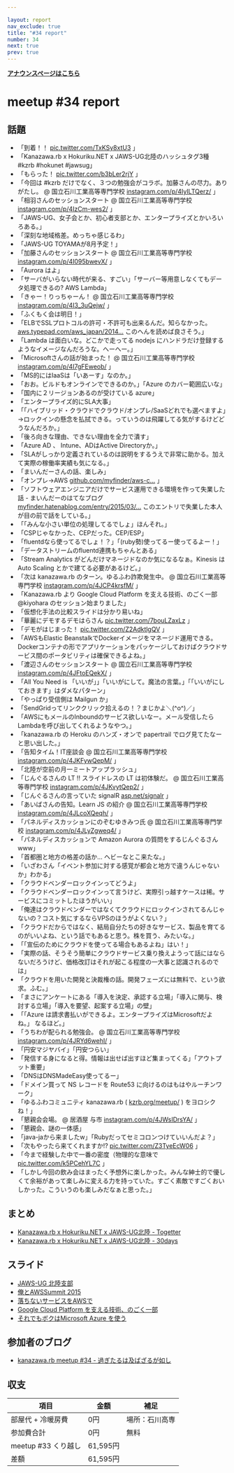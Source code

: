 ```yaml
---

layout: report
nav_exclude: true
title: "#34 report"
number: 34
next: true
prev: true
---
```


<p> <a href="/34/"><strong>アナウンスページはこちら</strong></a></p>

meetup #34 report
==================

話題
----

-   「到着！！ [pic.twitter.com/TxKSy8xtU3](https://twitter.com/cotton_desu/status/612103892633960448/photo/1) 」
-   「Kanazawa.rb x Hokuriku.NET x JAWS-UG北陸のハッシュタグ3種 #kzrb #hokunet #jawsug」
-   「もらった！ [pic.twitter.com/b3bLer2rjY](https://twitter.com/noboru_i/status/612109473767776256/photo/1) 」
-   「今回は #kzrb だけでなく、３つの勉強会がコラボ。加藤さんの尽力。ありがたし。 @ 国立石川工業高等専門学校 [instagram.com/p/4IyILTQerz/](https://instagram.com/p/4IyILTQerz/) 」
-   「相羽さんのセッションスタート @ 国立石川工業高等専門学校 [instagram.com/p/4IzCm-wes2/](https://instagram.com/p/4IzCm-wes2/) 」
-   「JAWS-UG、女子会とか、初心者支部とか、エンタープライズとかいろいろある。」
-   「深刻な地域格差。めっちゃ感じるわ」
-   「JAWS-UG TOYAMAが8月予定！」
-   「加藤さんのセッションスタート @ 国立石川工業高等専門学校 [instagram.com/p/4I095bwevX/](https://instagram.com/p/4I095bwevX/) 」
-   「Aurora はよ」
-   「サーバがいらない時代が来る、すごい」「サーバー等用意しなくてもデータ処理できるの? AWS Lambda」
-   「きゃー！りっちゃーん！ @ 国立石川工業高等専門学校 [instagram.com/p/4I3\_3uQejw/](https://instagram.com/p/4I3_3uQejw/) 」
-   「ふくもく会は明日！」
-   「ELBでSSLプロトコルの許可・不許可も出来るんだ。知らなかった。 [aws.typepad.com/aws\_japan/2014…](http://aws.typepad.com/aws_japan/2014/02/elastic-load-balancing-perfect-forward-secrecy-and-other-security-enhancements.html) このへんを読めば良さそう。」
-   「Lambda は面白いな。どこかで走ってる nodejs にハンドラだけ登録するようなイメージなんだろうな。へーへー。」
-   「Microsoftさんの話が始まった！ @ 国立石川工業高等専門学校 [instagram.com/p/4I7gFEweob/](https://instagram.com/p/4I7gFEweob/) 」
-   「MS的にはIaaSは「いあーす」なのか。」
-   「おお。ビルドもオンラインでできるのか。」「Azure のカバー範囲広いな」
-   「国内に２リージョンあるのが受けている azure」
-   「エンタープライズ的にSLA大事」
-   「「ハイブリッド・クラウドでクラウド/オンプレ/SaaSどれでも選べますよ」→ロックインの懸念を払拭できる。っていうのは飛躍してる気がするけどどうなんだろか。」
-   「後ろ向きな理由、できない理由を全力で潰す」
-   「Azure AD 、 Intune、ADはActive Directoryか。」
-   「SLAがしっかり定義されているのは説明をするうえで非常に助かる。加えて実際の稼働率実績も気になる。」
-   「まいんだーさんの話、楽しみ」
-   「オンプレ→AWS [github.com/myfinder/aws-c…](https://github.com/myfinder/aws-casual-3/blob/master/slide.md) 」
-   「ソフトウェアエンジニアだけでサービス運用できる環境を作って失業した話 - まいんだーのはてなブログ [myfinder.hatenablog.com/entry/2015/03/…](http://myfinder.hatenablog.com/entry/2015/03/27/141416) このエントリで失業した本人が目の前で話をしている。」
-   「「みんな小さい単位の処理してるでしょ」ほんそれ。」
-   「CSPじゃなかった、CEPだった。CEP/ESP」
-   「fluentdなら使ってるでしょ！？」「(ruby勢)使ってるー使ってるよー！」
-   「データストリームのfluentd連携もちゃんとある」
-   「Stream Analytics がどんだけマネージドなのか気になるなぁ。Kinesis は Auto Scaling とかで建てる必要があるけど。」
-   「次は kanazawa.rb のターン。ゆるふわ詐欺発生中。 @ 国立石川工業高等専門学校 [instagram.com/p/4JCP4krsfM/](https://instagram.com/p/4JCP4krsfM/) 」
-   「Kanazawa.rb より Google Cloud Platform を支える技術、のごく一部 @kiyohara のセッション始まりました」
-   「仮想化手法の比較スライドは分かり易いね」
-   「華麗にデモするデモはらさん [pic.twitter.com/7bouLZaxLz](https://twitter.com/wtnabe/status/612151025957343232/photo/1) 」
-   「デモがはじまった！ [pic.twitter.com/Z2AdktlgQV](https://twitter.com/tokkie07/status/612151576598163456/photo/1) 」
-   「AWSもElastic BeanstalkでDockerイメージをマネージド運用できる。Dockerコンテナの形でアプリケーションをパッケージしておけばクラウドサービス間のポータビリティは確保できるよね。」
-   「渡辺さんのセッションスタート @ 国立石川工業高等専門学校 [instagram.com/p/4JFtoEQekX/](https://instagram.com/p/4JFtoEQekX/) 」
-   「All You Need is 「いいが」」「いいがにして。魔法の言葉。」「「いいがにしておきます」はダメなパターン」
-   「やっぱり受信側は Mailgun か」
-   「SendGridってリンククリック拾えるの！？まじかよ＼(^o^)／」
-   「AWSにもメールのInboundのサービス欲しいなー。メール受信したらLambdaを呼び出してくれるようなやつ。」
-   「kanazawa.rb の Heroku のハンズ・オンで papertrail でログ見てたなーと思い出した。」
-   「告知タイム！IT座談会 @ 国立石川工業高等専門学校 [instagram.com/p/4JKFywQepM/](https://instagram.com/p/4JKFywQepM/) 」
-   「北陸が空前の月一ミートアップラッシュ」
-   「じんぐるさんの LT !! スライドレスの LT は初体験だ。 @ 国立石川工業高等専門学校 [instagram.com/p/4JKvytQep2/](https://instagram.com/p/4JKvytQep2/) 」
-   「じんぐるさんの言っていた signalR [asp.net/signalr](http://www.asp.net/signalr) 」
-   「あいばさんの告知。Learn JS の紹介 @ 国立石川工業高等専門学校 [instagram.com/p/4JLcoXQeqh/](https://instagram.com/p/4JLcoXQeqh/) 」
-   「パネルディスカッションにのぞむゆきみつ氏 @ 国立石川工業高等専門学校 [instagram.com/p/4JLyZgweq4/](https://instagram.com/p/4JLyZgweq4/) 」
-   「パネルディスカッションで Amazon Aurora の質問をするじんぐるさんwww」
-   「首都圏と地方の格差の話か… ヘビーなとこ来たな。」
-   「いざわさん「イベント参加に対する感覚が都会と地方で違うんじゃないか」わかる」
-   「クラウドベンダーロックインってどうよ」
-   「クラウドベンダーロックインって言うけど、実際引っ越すケースは稀。サービスにコミットしたほうがいい」
-   「俺達はクラウドベンダーではなくてクラウドにロックインされてるんじゃないの？コスト気にするならVPSのほうがよくない？」
-   「クラウドだからではなく、結局自分たちの好きなサービス、製品を育てるのがいいよね、という話でもあると思う。株を買う、みたいな。」
-   「「宣伝のためにクラウドを使ってる場合もあるよね」はい！」
-   「実際の話、そうそう簡単にクラウドサービス乗り換えようって話にはならないだろうけど、価格改訂はそれが起こる程度の一大事と認識されるのでは」
-   「クラウドを用いた開発と決裁権の話。開発フェーズには無料で、という欲求。ふむ。」
-   「まさにアンケートにある「導入を決定、承認する立場」「導入に関与、検討する立場」「導入を要望、起案する立場」の壁」
-   「「Azure は請求書払いができるよ。エンタープライズはMicrosoftだよね。」 なるほど。」
-   「うちわが配られる勉強会。 @ 国立石川工業高等専門学校 [instagram.com/p/4JRYd6wehI/](https://instagram.com/p/4JRYd6wehI/) 」
-   「円安マジヤバイ」「円安つらい」
-   「発信する身になると得。情報は出せば出すほど集まってくる」「アウトプット重要」
-   「DNSはDNSMadeEasy使ってるー」
-   「ドメイン買って NS レコードを Route53 に向けるのはもはやルーチンワーク」
-   「ゆるふわコミュニティ kanazawa.rb ( [kzrb.org/meetup/](http://kzrb.org/meetup/) ) をヨロシクね！」
-   「懇親会会場。 @ 居酒屋 与市 [instagram.com/p/4JWsIDrsYA/](https://instagram.com/p/4JWsIDrsYA/) 」
-   「懇親会、謎の一体感」
-   「java-jaから来ましたw」「Rubyだってセミコロンつけていいんだよ？」
-   「次もやったら来てくれますか!? [pic.twitter.com/Z3TyeEcW06](https://twitter.com/wtnabe/status/612233463903576064/photo/1) 」
-   「今まで経験した中で一番の密度（物理的な意味で [pic.twitter.com/k5PCehYL7C](https://twitter.com/Yukimitsu_Izawa/status/612234802146603008/photo/1) 」
-   「しかし今回の飲み会はまったく予想外に楽しかった。みんな紳士的で優しくて余裕があって楽しみに変える力を持っていた。すごく素敵ですごくおいしかった。こういうのも楽しみだなぁと思った。」

まとめ
------

-   [Kanazawa.rb x Hokuriku.NET x JAWS-UG北陸 - Togetter](http://togetter.com/li/837386)
-   [Kanazawa.rb x Hokuriku.NET x JAWS-UG北陸 - 30days](http://30d.jp/kzrb/24)

スライド
--------

-   [JAWS-UG 北陸支部](https://speakerdeck.com/aibax/introducing-jaws-ug-hokuriku)
-   [俺とAWSSummit 2015](http://www.slideshare.net/pharaohkj/aws-summit-2015)
-   [落ちないサービスをAWSで](http://www.slideshare.net/rch850/aws-49624265)
-   [Google Cloud Platform を支える技術、のごく一部](http://www.slideshare.net/tomokazu/kanazawa-rb-34)
-   [それでもボクはMicrosoft Azure を使う](http://www.slideshare.net/masakit/20150620-hokurikunet-presentaion)

参加者のブログ
--------------

-   [kanazawa.rb meetup #34 - 過ぎたるは及ばざるが如し](http://cotton-desu.hatenablog.com/entry/2015/06/22/205115)

収支
----

 | 項目                   | 金額       | 補足             |
 | ---------------------- | ---------- | ---------------- |
 | 部屋代 + 冷暖房費      | 0円        | 場所：石川高専   |
 | 参加費合計             | 0円        | 無料             |
 | meetup #33 くり越し    | 61,595円   |                  |
 | 差額                   | 61,595円   |                  |

